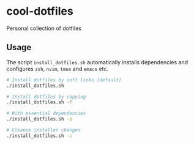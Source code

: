 # cool-dotfiles

Personal collection of dotfiles

## Usage

The script `install_dotfiles.sh` automatically installs dependencies and configures `zsh`, `nvim`, `tmux` and `emacs` etc.

```bash
# Install dotfiles by soft links (default)
./install_dotfiles.sh

# Install dotfiles by copying
./install_dotfiles.sh -f

# With essential dependencies
./install_dotfiles.sh -e

# Cleanse installer changes
./install_dotfiles.sh -c
```
